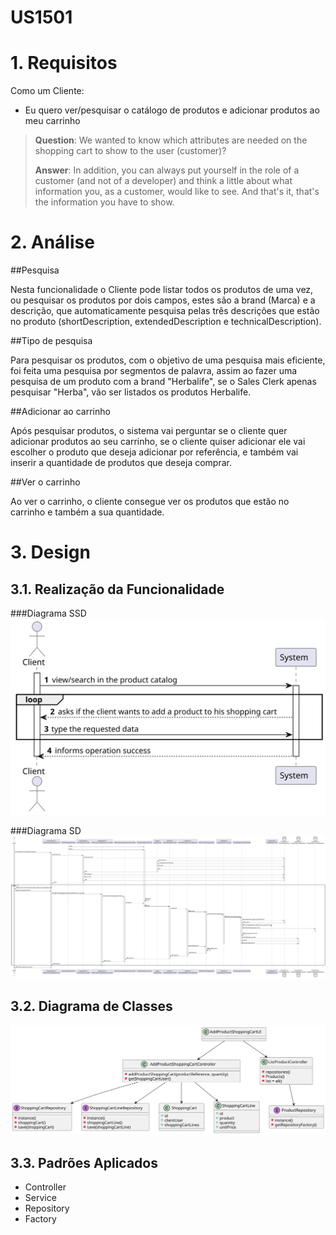 US1501
=======================================


# 1. Requisitos

Como um Cliente:
* Eu quero ver/pesquisar o catálogo de produtos e adicionar produtos ao meu carrinho

> **Question**: We wanted to know which attributes are needed on the shopping cart to show to the user (customer)?
>
> **Answer**: 
>In addition, you can always put yourself in the role of a customer (and not of a developer) and think a little about what information you, as a customer, would like to see. And that's it, that's the information you have to show.


# 2. Análise

##Pesquisa

Nesta funcionalidade o Cliente pode listar todos os produtos de uma vez, ou pesquisar os produtos por dois campos, estes são a brand (Marca) e a descrição, que automaticamente pesquisa pelas três descrições que estão no produto (shortDescription, extendedDescription e technicalDescription).

##Tipo de pesquisa

Para pesquisar os produtos, com o objetivo de uma pesquisa mais eficiente, foi feita uma pesquisa por segmentos de palavra, assim ao fazer uma pesquisa de um produto com a brand "Herbalife", se o Sales Clerk apenas pesquisar "Herba", vão ser listados os produtos Herbalife.

##Adicionar ao carrinho

Após pesquisar produtos, o sistema vai perguntar se o cliente quer adicionar produtos ao seu carrinho, se o cliente quiser adicionar ele vai escolher o produto que deseja adicionar por referência, e também vai inserir a quantidade de produtos que deseja comprar.

##Ver o carrinho

Ao ver o carrinho, o cliente consegue ver os produtos que estão no carrinho e também a sua quantidade.

# 3. Design

## 3.1. Realização da Funcionalidade

###Diagrama SSD
![US1501_SSD](US1501_SSD.svg)

###Diagrama SD
![US1501_SD](US1501_SD.svg)

## 3.2. Diagrama de Classes

![US1501_CD](US1501_CD.svg)

## 3.3. Padrões Aplicados

- Controller
- Service
- Repository
- Factory